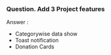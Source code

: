 ### Question. Add 3 Project features
Answer :
- Categorywise data show
- Toast notification
- Donation Cards
